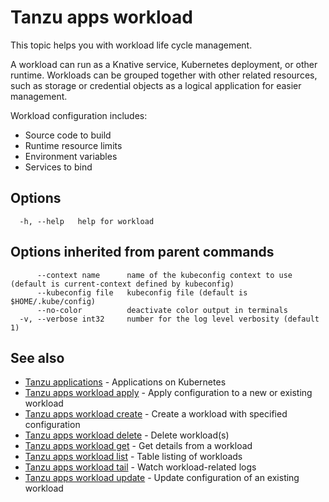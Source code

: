 # Tanzu apps workload

This topic helps you with workload life cycle management.

A workload can run as a Knative service, Kubernetes deployment, or other runtime. Workloads can be grouped together with other related resources, such as storage or credential objects as a logical application for easier management.

Workload configuration includes:

- Source code to build
- Runtime resource limits
- Environment variables
- Services to bind

## <a id="options"></a>Options

```console
  -h, --help   help for workload
```

## <a id="parent-commands-options"></a>Options inherited from parent commands

```console
      --context name      name of the kubeconfig context to use (default is current-context defined by kubeconfig)
      --kubeconfig file   kubeconfig file (default is $HOME/.kube/config)
      --no-color          deactivate color output in terminals
  -v, --verbose int32     number for the log level verbosity (default 1)
```

## <a id="see-also"></a> See also

- [Tanzu applications](tanzu-apps.md)	- Applications on Kubernetes
- [Tanzu apps workload apply](tanzu-apps-workload-apply.md)	- Apply configuration to a new or existing workload
- [Tanzu apps workload create](tanzu-apps-workload-create.md)	- Create a workload with specified configuration
- [Tanzu apps workload delete](tanzu-apps-workload-delete.md)	- Delete workload(s)
- [Tanzu apps workload get](tanzu-apps-workload-get.md)	- Get details from a workload
- [Tanzu apps workload list](tanzu-apps-workload-list.md) - Table listing of workloads
- [Tanzu apps workload tail](tanzu-apps-workload-tail.md) - Watch workload-related logs
- [Tanzu apps workload update](tanzu-apps-workload-update.md)	- Update configuration of an existing workload

